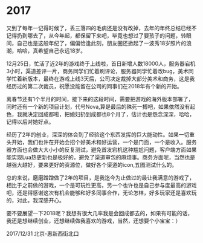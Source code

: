 # 2017
又到了每年一记得时候了，丢三落四的毛病还是没有改掉，去年的年终总结已经不记得扔到哪去了，从今年起，都保留下来吧，毕竟也想过了要孩子的问题，转眼间，自己也是这般年纪了，偏偏恰逢此刻，朋友圈还掀起了一波秀18岁照片的浪潮，哈哈，真希望自己永远18岁。

12月25日，忙活了近2年的游戏终于上线啦，首日新增人数18000人，服务器宕机3小时，渠道差评一片，商务同学们忙着刷评论，服务器同学忙着改bug，美术同学忙着新版本，最终在游戏上线3天后，公司决定裁掉大部分美术和商务，这是我经历过的第二次裁员，祝愿没能留在公司的同事们在2018年有个新的开始。

离春节还有1个半月的时间，接下来的这段时间，需要把游戏的海外版本部署了，同时还有一个新的项目计划，代号Nova,算是最后的殊死一搏吧，如果依然没有起色，我就决定回成都啦，把媳妇扔到成都也8个月了，估计也是怨念深深，哈哈，记得以后对她好点。

经历了2年的创业，深深的体会到了经验这个东西发挥的巨大能动性。如果一切重头开始，我们也许在开始会招个好美术和好运营，一个是门面，一个是收入。服务器方面也会做大大小小的反复测试，避免首发宕机这种尴尬问题，客户端方面如果能实现Lua热更新也是极好的，避免了渠道审包的麻烦事。商务方面呢，当然也是越强大越好，要来更好的资源位，做好各个渠道的icon,五图测试什么的。

总的来说，磨磨蹭蹭做了2年的项目，是我迄今为止做过的最让我满意的游戏了，相比于之前做的游戏，一个是可玩性更高，另一个也许也是自己参与度最高的游戏吧，还是得感谢这次有机会能够和好多同事合作，无论怎样，好多玩家还是喜欢玩的，对此，我深感开心。

要不要展望一下2018呢？我想有很大几率我是会回成都去的，如果有可能的话，我还是想继续创业，还想继续做我喜欢的游戏，当然，还想要个小宝宝：）

2017/12/31
北京-惠新西街北口
